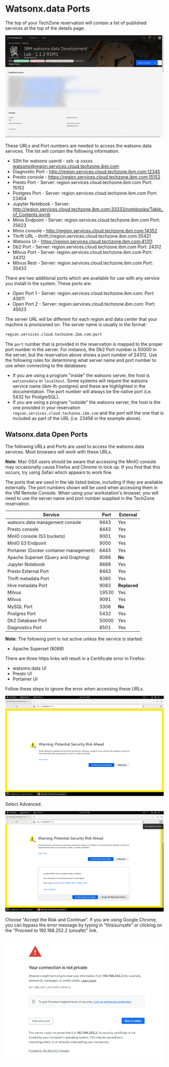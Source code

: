# Watsonx.data Ports

The top of your TechZone reservation will contain a list of published services at the top of the details page.

![Browser](wxd-images/techzone-my-details.png)

These URLs and Port numbers are needed to access the watsonx.data services. The list will contain the following information: 

* SSH for watsonx userid - ssh -p xxxxx watsonx@region.services.cloud.techzone.ibm.com
* Diagnostic Port - http://region.services.cloud.techzone.ibm.com:12345
* Presto console - https://region.services.cloud.techzone.ibm.com:15152
* Presto Port - Server: region.services.cloud.techzone.ibm.com Port: 15152
* Postgres Port - Server: region.services.cloud.techzone.ibm.com Port: 23454
* Jupyter Notebook - Server: http://region.services.cloud.techzone.ibm.com:33333/notebooks/Table_of_Contents.ipynb
* Minio Endpoint - Server: region.services.cloud.techzone.ibm.com Port: 25623
* Minio console - http://region.services.cloud.techzone.ibm.com:14352
* Thrift URL - thrift://region.services.cloud.techzone.ibm.com:35421
* Watsonx UI - https://region.services.cloud.techzone.ibm.com:41311
* Db2 Port - Server: region.services.cloud.techzone.ibm.com Port: 24312
* Milvus Port - Server: region.services.cloud.techzone.ibm.com Port: 34312
* Milvus Rest - Server: region.services.cloud.techzone.ibm.com Port: 35433

There are two additional ports which are available for use with any service you install in the system. These ports are:

* Open Port 1 - Server: region.services.cloud.techzone.ibm.com: Port: 43611
* Open Port 2 - Server: region.services.cloud.techzone.ibm.com: Port: 45623

The server URL will be different for each region and data center that your machine is provisioned on. The server name is usually in the format:
```bash
region.services.cloud.techzone.ibm.com:port
```
The `port` number that is provided in the reservation is mapped to the proper port number in the server. For instance, the Db2 Port number is 50000 in the server, but the reservation above shows a port number of 24312. Use the following rules for determining what server name and port number to use when connecting to the databases:

* If you are using a program "inside" the watsonx server, the host is `watsonxdata` or `localhost`. Some systems will require the watsonx service name (ibm-lh-postgres) and these are highlighted in the documentation. The port number will always be the native port (i.e. 5432 for PostgreSQL).
* If you are using a program "outside" the watsonx server, the host is the one provided in your reservation `region.services.cloud.techzone.ibm.com` and the port will the one that is included as part of the URL (i.e. 23456 in the example above).

## Watsonx.data Open Ports

The following URLs and Ports are used to access the watsonx.data services. Most browsers will work with these URLs. 

**Note**: Mac OSX users should be aware that accessing the MinIO console may occasionally cause Firefox and Chrome to lock up. If you find that this occurs, try using Safari which appears to work fine.

The ports that are used in the lab listed below, including if they are available externally. The port numbers shown will be used when accessing them in the VM Remote Console. When using your workstation's browser, you will need to use the server name and port number supplied in the TechZone reservation. 

|Service|Port|External|
|-------|------|----|
| watsonx.data management console|9443|Yes
| Presto console|8443|Yes
| MinIO console (S3 buckets)|9001|Yes
| MinIO S3 Endpoint|9000|Yes
| Portainer (Docker container management)|6443|Yes
| Apache Superset (Query and Graphing)|8088|**No**
| Jupyter Notebook|8888|Yes
| Presto External Port|8443|Yes
| Thrift metadata Port|8380|Yes
| Hive metadata Port|9083|**Replaced**
| Milvus| 19530 | Yes
| Milvus| 9091 | Yes
| MySQL Port|3306|**No**
| Postgres Port|5432|Yes
| Db2 Database Port|50000|Yes
| Diagnostics Port|8501|Yes

**Note**: The following port is not active unless the service is started:

* Apache Superset (8088)

There are three https links will result in a Certificate error in Firefox:

* watsonx.data UI
* Presto UI
* Portainer UI

Follow these steps to ignore the error when accessing these URLs.

![Browser](wxd-images/browser-warning-1.png)
 
Select Advanced.

![Browser](wxd-images/browser-warning-2.png)
 
Choose "Accept the Risk and Continue". If you are using Google Chrome, you can bypass the error message by typing in "thisisunsafe" or clicking on the "Proceed to 192.168.252.2 (unsafe)" link.

![Browser](wxd-images/chrome-browser.png)